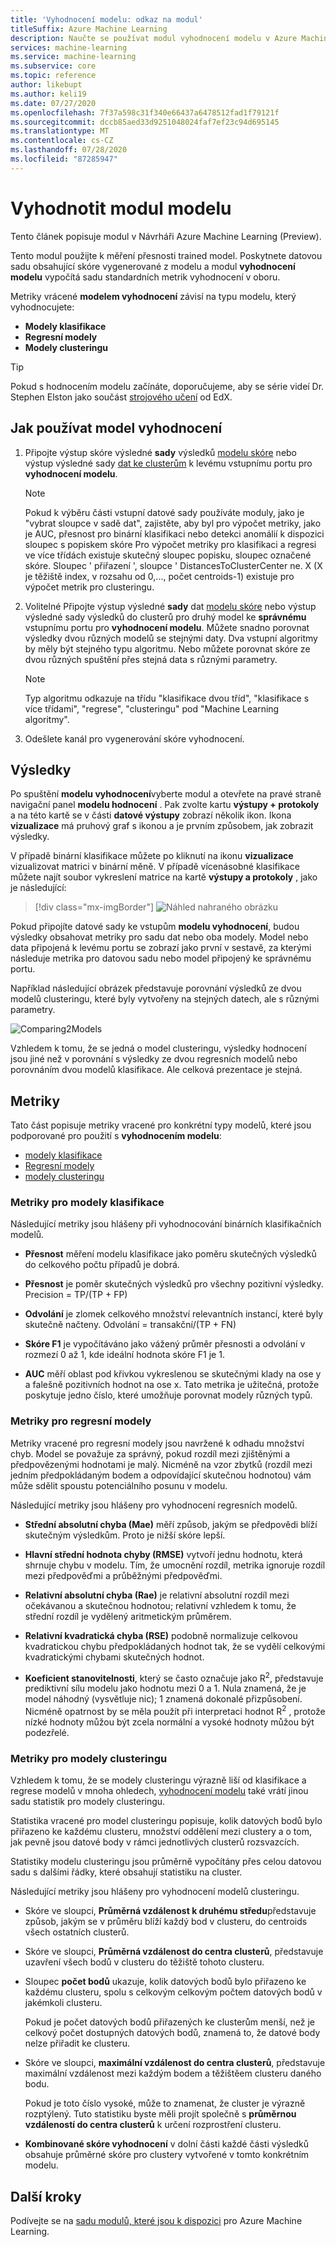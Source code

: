 ```yaml
---
title: 'Vyhodnocení modelu: odkaz na modul'
titleSuffix: Azure Machine Learning
description: Naučte se používat modul vyhodnocení modelu v Azure Machine Learning k měření přesnosti vyučeného modelu.
services: machine-learning
ms.service: machine-learning
ms.subservice: core
ms.topic: reference
author: likebupt
ms.author: keli19
ms.date: 07/27/2020
ms.openlocfilehash: 7f37a598c31f340e66437a6478512fad1f79121f
ms.sourcegitcommit: dccb85aed33d9251048024faf7ef23c94d695145
ms.translationtype: MT
ms.contentlocale: cs-CZ
ms.lasthandoff: 07/28/2020
ms.locfileid: "87285947"
---
```

# <a name="evaluate-model-module"></a>Vyhodnotit modul modelu

Tento článek popisuje modul v Návrháři Azure Machine Learning (Preview).

Tento modul použijte k měření přesnosti trained model. Poskytnete datovou sadu obsahující skóre vygenerované z modelu a modul **vyhodnocení modelu** vypočítá sadu standardních metrik vyhodnocení v oboru.
  
 Metriky vrácené **modelem vyhodnocení** závisí na typu modelu, který vyhodnocujete:  
  
-   **Modely klasifikace**    
-   **Regresní modely**  
-   **Modely clusteringu**  


> [!TIP]
> Pokud s hodnocením modelu začínáte, doporučujeme, aby se série videí Dr. Stephen Elston jako součást [strojového učení](https://blogs.technet.microsoft.com/machinelearning/2015/09/08/new-edx-course-data-science-machine-learning-essentials/) od EdX. 


## <a name="how-to-use-evaluate-model"></a>Jak používat model vyhodnocení
1. Připojte výstup skóre výsledné **sady** výsledků [modelu skóre](./score-model.md) nebo výstup výsledné sady [dat ke clusterům](./assign-data-to-clusters.md) k levému vstupnímu portu pro **vyhodnocení modelu**. 
    > [!NOTE] 
    > Pokud k výběru části vstupní datové sady používáte moduly, jako je "vybrat sloupce v sadě dat", zajistěte, aby byl pro výpočet metriky, jako je AUC, přesnost pro binární klasifikaci nebo detekci anomálií k dispozici sloupec s popiskem skóre
    > Pro výpočet metriky pro klasifikaci a regresi ve více třídách existuje skutečný sloupec popisku, sloupec označené skóre.
    > Sloupec ' přiřazení ', sloupce ' DistancesToClusterCenter ne. X (X je těžiště index, v rozsahu od 0,..., počet centroids-1) existuje pro výpočet metrik pro clusteringu.

2. Volitelné Připojte výstup výsledné **sady** dat [modelu skóre](./score-model.md) nebo výstup výsledné sady výsledků do clusterů pro druhý model ke **správnému** vstupnímu portu pro **vyhodnocení modelu**. Můžete snadno porovnat výsledky dvou různých modelů se stejnými daty. Dva vstupní algoritmy by měly být stejného typu algoritmu. Nebo můžete porovnat skóre ze dvou různých spuštění přes stejná data s různými parametry.

    > [!NOTE]
    > Typ algoritmu odkazuje na třídu "klasifikace dvou tříd", "klasifikace s více třídami", "regrese", "clusteringu" pod "Machine Learning algoritmy". 

3. Odešlete kanál pro vygenerování skóre vyhodnocení.

## <a name="results"></a>Výsledky

Po spuštění **modelu vyhodnocení**vyberte modul a otevřete na pravé straně navigační panel **modelu hodnocení** .  Pak zvolte kartu **výstupy + protokoly** a na této kartě se v části **datové výstupy** zobrazí několik ikon. Ikona **vizualizace** má pruhový graf s ikonou a je prvním způsobem, jak zobrazit výsledky.

V případě binární klasifikace můžete po kliknutí na ikonu **vizualizace** vizualizovat matrici v binární měně.
V případě vícenásobné klasifikace můžete najít soubor vykreslení matrice na kartě **výstupy a protokoly** , jako je následující:
> [!div class="mx-imgBorder"]
> ![Náhled nahraného obrázku](media/module/multi-class-confusion-matrix.png)

Pokud připojíte datové sady ke vstupům **modelu vyhodnocení**, budou výsledky obsahovat metriky pro sadu dat nebo oba modely.
Model nebo data připojená k levému portu se zobrazí jako první v sestavě, za kterými následuje metrika pro datovou sadu nebo model připojený ke správnému portu.  

Například následující obrázek představuje porovnání výsledků ze dvou modelů clusteringu, které byly vytvořeny na stejných datech, ale s různými parametry.  

![Comparing2Models](media/module/evaluate-2-models.png)  

Vzhledem k tomu, že se jedná o model clusteringu, výsledky hodnocení jsou jiné než v porovnání s výsledky ze dvou regresních modelů nebo porovnáním dvou modelů klasifikace. Ale celková prezentace je stejná. 

## <a name="metrics"></a>Metriky

Tato část popisuje metriky vracené pro konkrétní typy modelů, které jsou podporované pro použití s **vyhodnocením modelu**:

+ [modely klasifikace](#metrics-for-classification-models)
+ [Regresní modely](#metrics-for-regression-models)
+ [modely clusteringu](#metrics-for-clustering-models)

### <a name="metrics-for-classification-models"></a>Metriky pro modely klasifikace


Následující metriky jsou hlášeny při vyhodnocování binárních klasifikačních modelů.
  
-   **Přesnost** měření modelu klasifikace jako poměru skutečných výsledků do celkového počtu případů je dobrá.  
  
-   **Přesnost** je poměr skutečných výsledků pro všechny pozitivní výsledky. Precision = TP/(TP + FP)  
  
-   **Odvolání** je zlomek celkového množství relevantních instancí, které byly skutečně načteny. Odvolání = transakční/(TP + FN)  
  
-   **Skóre F1** je vypočítáváno jako vážený průměr přesnosti a odvolání v rozmezí 0 až 1, kde ideální hodnota skóre F1 je 1.  
  
-   **AUC** měří oblast pod křivkou vykreslenou se skutečnými klady na ose y a falešně pozitivních hodnot na ose x. Tato metrika je užitečná, protože poskytuje jedno číslo, které umožňuje porovnat modely různých typů.  


### <a name="metrics-for-regression-models"></a>Metriky pro regresní modely
 
Metriky vracené pro regresní modely jsou navržené k odhadu množství chyb.  Model se považuje za správný, pokud rozdíl mezi zjištěnými a předpovězenými hodnotami je malý. Nicméně na vzor zbytků (rozdíl mezi jedním předpokládaným bodem a odpovídající skutečnou hodnotou) vám může sdělit spoustu potenciálního posunu v modelu.  
  
 Následující metriky jsou hlášeny pro vyhodnocení regresních modelů.
  
- **Střední absolutní chyba (Mae)** měří způsob, jakým se předpovědi blíží skutečným výsledkům. Proto je nižší skóre lepší.  
  
- **Hlavní střední hodnota chyby (RMSE)** vytvoří jednu hodnotu, která shrnuje chybu v modelu. Tím, že umocnění rozdíl, metrika ignoruje rozdíl mezi předpověďmi a průběžnými předpověďmi.  
  
- **Relativní absolutní chyba (Rae)** je relativní absolutní rozdíl mezi očekávanou a skutečnou hodnotou; relativní vzhledem k tomu, že střední rozdíl je vydělený aritmetickým průměrem.  
  
- **Relativní kvadratická chyba (RSE)** podobně normalizuje celkovou kvadratickou chybu předpokládaných hodnot tak, že se vydělí celkovými kvadratickými chybami skutečných hodnot.  
  

  
- **Koeficient stanovitelnosti**, který se často označuje jako R<sup>2</sup>, představuje prediktivní sílu modelu jako hodnotu mezi 0 a 1. Nula znamená, že je model náhodný (vysvětluje nic); 1 znamená dokonalé přizpůsobení. Nicméně opatrnost by se měla použít při interpretaci hodnot R<sup>2</sup> , protože nízké hodnoty můžou být zcela normální a vysoké hodnoty můžou být podezřelé.

###  <a name="metrics-for-clustering-models"></a>Metriky pro modely clusteringu

Vzhledem k tomu, že se modely clusteringu výrazně liší od klasifikace a regrese modelů v mnoha ohledech, [vyhodnocení modelu](evaluate-model.md) také vrátí jinou sadu statistik pro modely clusteringu.  
  
 Statistika vracené pro model clusteringu popisuje, kolik datových bodů bylo přiřazeno ke každému clusteru, množství oddělení mezi clustery a o tom, jak pevně jsou datové body v rámci jednotlivých clusterů rozsvazcích.  
  
 Statistiky modelu clusteringu jsou průměrně vypočítány přes celou datovou sadu s dalšími řádky, které obsahují statistiku na cluster.  
  
Následující metriky jsou hlášeny pro vyhodnocení modelů clusteringu.
    
-   Skóre ve sloupci, **Průměrná vzdálenost k druhému středu**představuje způsob, jakým se v průměru blíží každý bod v clusteru, do centroids všech ostatních clusterů.   

-   Skóre ve sloupci, **Průměrná vzdálenost do centra clusterů**, představuje uzavření všech bodů v clusteru do těžiště tohoto clusteru.  
  
-   Sloupec **počet bodů** ukazuje, kolik datových bodů bylo přiřazeno ke každému clusteru, spolu s celkovým celkovým počtem datových bodů v jakémkoli clusteru.  
  
     Pokud je počet datových bodů přiřazených ke clusterům menší, než je celkový počet dostupných datových bodů, znamená to, že datové body nelze přiřadit ke clusteru.  
  
-   Skóre ve sloupci, **maximální vzdálenost do centra clusterů**, představuje maximální vzdálenost mezi každým bodem a těžištěem clusteru daného bodu.  
  
     Pokud je toto číslo vysoké, může to znamenat, že cluster je výrazně rozptýlený. Tuto statistiku byste měli projít společně s **průměrnou vzdáleností do centra clusterů** k určení rozprostření clusteru.   

-   **Kombinované skóre vyhodnocení** v dolní části každé části výsledků obsahuje průměrné skóre pro clustery vytvořené v tomto konkrétním modelu.  
  

## <a name="next-steps"></a>Další kroky

Podívejte se na [sadu modulů, které jsou k dispozici](module-reference.md) pro Azure Machine Learning. 
